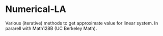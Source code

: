 # Numerical-LA

Various (iterative) methods to get approximate value for linear system.
In pararell with Math128B (UC Berkeley Math).

